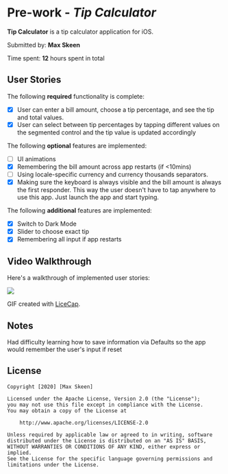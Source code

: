# Pre-work - *Tip Calculator*

**Tip Calculator** is a tip calculator application for iOS.

Submitted by: **Max Skeen**

Time spent: **12** hours spent in total

## User Stories

The following **required** functionality is complete:

* [X] User can enter a bill amount, choose a tip percentage, and see the tip and total values.
* [X] User can select between tip percentages by tapping different values on the segmented control and the tip value is updated accordingly

The following **optional** features are implemented:

* [ ] UI animations
* [X] Remembering the bill amount across app restarts (if <10mins)
* [ ] Using locale-specific currency and currency thousands separators.
* [X] Making sure the keyboard is always visible and the bill amount is always the first responder. This way the user doesn't have to tap anywhere to use this app. Just launch the app and start typing.

The following **additional** features are implemented:

- [X] Switch to  Dark Mode
- [X] Slider to choose exact tip
- [X] Remembering all input if app restarts 

## Video Walkthrough

Here's a walkthrough of implemented user stories:

![](https://i.imgur.com/DjnT3uE.gif)

GIF created with [LiceCap](http://www.cockos.com/licecap/).

## Notes

Had difficulty learning how to save information via Defaults so the app would remember the user's input if reset

## License

    Copyright [2020] [Max Skeen]

    Licensed under the Apache License, Version 2.0 (the "License");
    you may not use this file except in compliance with the License.
    You may obtain a copy of the License at

        http://www.apache.org/licenses/LICENSE-2.0

    Unless required by applicable law or agreed to in writing, software
    distributed under the License is distributed on an "AS IS" BASIS,
    WITHOUT WARRANTIES OR CONDITIONS OF ANY KIND, either express or implied.
    See the License for the specific language governing permissions and
    limitations under the License.
